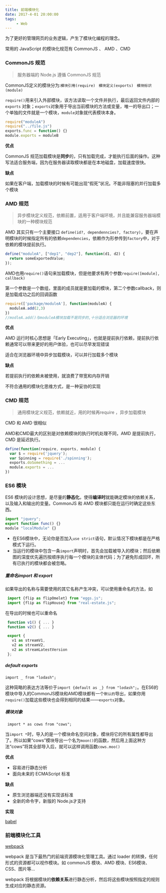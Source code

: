 ```yaml
---
title: 前端模块化
date: 2017-4-01 20:00:00
tags:
     - Web
---
```


为了更好的管理网页的业务逻辑，产生了模块化编程的理念。

常用的 JavaScript 的模块化规范有 CommonJS 、 AMD 、CMD

### CommonJS 规范

> 服务器端的 Node.js 遵循 CommonJS 规范

CommonJS定义的模块分为:`模块引用(require)`  ` 模块定义(exports)`  ` 模块标识(module)` 

`require()`用来引入外部模块，该方法读取一个文件并执行，最后返回文件内部的 `exports` 对象；`exports`对象用于导出当前模块的方法或变量，唯一的导出口；一个单独的文件就是一个模块，`module`对象就代表模块本身。

```javascript
require("moduleA")
require("../file.js")
exports.func = function() {}
module.exports = moduleB
```

**优点**

CommonJS 规范加载模块是**同步**的，只有加载完成，才能执行后面的操作。这种写法适合服务端，因为在服务器读取模块都是在本地磁盘，加载速度很快。

**缺点**

如果在客户端，加载模块的时候有可能出现“假死”状况。不能非阻塞的并行加载多个模块

### AMD 规范

> 异步模块定义规范，依赖前置，适用于客户端环境，并且能兼容服务器端模块的一种模块规范

AMD 其实只有一个主要接口 `define(id?, dependenncies?, factory)`，要在声明模块的时候指定所有的依赖`dependencies`，依赖作为形参传到`factory`中，对于依赖的模块提前执行。

```javascript
define("moduleA", ["dep1", "dep2"], function(d1, d2) {
  return someExportedValue;
});
```

AMD也用`require()`语句来加载模块，但是他要求有两个参数`require([module], callback)`

第一个参数是一个数组，里面的成员就是要加载的模块，第二个参数callback，则是加载成功之后的回调函数

```javascript
require(['package/moduleA'], function(moduleA) {
  moduleA.add(2,3)
})
//modleA.add()与moduleA模块加载不是同步的,十分适合浏览器的环境
```

**优点**

AMD 运行时核心思想是「Early Executing」，也就是提前执行依赖，提前执行依赖通常可以带来更好的用户体验，也可以尽早发现错误

适合在浏览器环境中异步加载模块，可以并行加载多个模块

**缺点**

若提前执行的依赖未被使用，就浪费了带宽和内存开销

不符合通用的模块化思维方式，是一种妥协的实现

### CMD 规范

> 通用模块定义规范，依赖就近，用的时候再require ，异步加载模块

CMD 和 AMD 很相似

AMD和CMD最大的区别是对依赖模块的执行时机处理不同，AMD 是提前执行，CMD 是延迟执行。

```javascript
define(function(require, exports, module) {
  var $ = require('jquery');
  var Spinning = require('./spinning');
  exports.doSomething = ...
  module.exports = ...
})
```

### ES6 模块

ES6 模块的设计思想，是尽量的**静态化**，使得**编译时**就能确定模块的依赖关系，以及输入和输出的变量。CommonJS 和 AMD 模块都只能在运行时确定这些东西。

```javascript
import "jquery";
export function func() {}
module "localModule" {}
```

- 在ES6模块中，无论你是否加入`use strict`语句，默认情况下模块都是在严格模式下运行。
- 当运行的模块中包含一条`import`声明时，首先会加载被导入的模块；然后依赖图的深度优先遍历按顺序执行每一个模块的主体代码；为了避免形成回环，所有已执行的模块都会被忽略。

##### 重命名import 和 export

如果导出的名称与需要使用的其它名称产生冲突，可以使用重命名的方法，如

```javascript
 import {flip as flipOmelet} from "eggs.js";
 import {flip as flipHouse} from "real-estate.js";
```

在导出的时候也可以重命名

```javascript
 function v1() { ... }
 function v2() { ... }

 export {
   v1 as streamV1,
   v2 as streamV2,
   v2 as streamLatestVersion
 };
```

##### default exports

`import _ from "lodash";`

这种简略的表达方法等价于`import {default as _} from "lodash";`。在ES6的模块中导入的CommonJS模块和AMD模块都有一个`默认的`导出，如果你用`require()`加载这些模块也会得到相同的结果——`exports`对象。

##### 模块对象

` import * as cows from "cows";`

当`import *`时，导入的是一个模块命名空间对象，模块将它的所有属性都导出了。所以如果“cows”模块导出一个名为`moon()`的函数，然后用上面这种方法“cows”将其全部导入后，就可以这样调用函数`cows.moo()`

**优点**

- 容易进行静态分析
- 面向未来的 ECMAScript 标准

**缺点**

- 原生浏览器端还没有实现该标准
- 全新的命令字，新版的 Node.js才支持

**实现**

[babel](https://babeljs.io/)



###  前端模块化工具

[webpack](https://webpack.github.io/docs/)

webpack 是当下最热门的前端资源模块化管理工具。通过 loader 的转换，任何形式的资源都可以视作模块。如 commonJS 模块、AMD 模块、ES6模块、CSS、图片等...

webpack 将根据模块的**依赖关系**进行静态分析，然后将这些模块按照指定的规则生成对应的静态资源。




